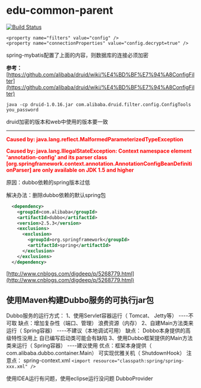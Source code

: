 # edu-common-parent
[![Build Status](https://travis-ci.org/zkzong/edu-common-parent.svg?branch=master)](https://travis-ci.org/zkzong/edu-common-parent)

```
<property name="filters" value="config" />
<property name="connectionProperties" value="config.decrypt=true" />
```
spring-mybatis配置了上面的内容，则数据库的连接必须加密

**参考：**[https://github.com/alibaba/druid/wiki/%E4%BD%BF%E7%94%A8ConfigFilter](https://github.com/alibaba/druid/wiki/%E4%BD%BF%E7%94%A8ConfigFilter)

`java -cp druid-1.0.16.jar com.alibaba.druid.filter.config.ConfigTools you_password`

druid加密的版本和web中使用的版本要一致

---

<font color=red>**Caused by: java.lang.reflect.MalformedParameterizedTypeException**</font>

<font color=red>**Caused by: java.lang.IllegalStateException: Context namespace element 'annotation-config' and its parser class [org.springframework.context.annotation.AnnotationConfigBeanDefinitionParser] are only available on JDK 1.5 and higher**</font>

原因：dubbo依赖的spring版本过低

解决办法：删除dubbo依赖的默认spring包

```xml
  <dependency>
    <groupId>com.alibaba</groupId>
    <artifactId>dubbo</artifactId>
    <version>2.5.3</version>
    <exclusions>
      <exclusion>
        <groupId>org.springframework</groupId>
        <artifactId>spring</artifactId>
      </exclusion>
    </exclusions>
  </dependency>
```

[http://www.cnblogs.com/digdeep/p/5268779.html](http://www.cnblogs.com/digdeep/p/5268779.html)

## 使用Maven构建Dubbo服务的可执行jar包
Dubbo服务的运行方式：
1、使用Servlet容器运行（ Tomcat、 Jetty等） ----不可取
缺点：增加复杂性（端口、管理）
浪费资源（内存）
2、自建Main方法类来运行（ Spring容器） ----不建议（本地调试可用）
缺点： Dobbo本身提供的高级特性没用上
自已编写启动类可能会有缺陷
3、使用Dubbo框架提供的Main方法类来运行（ Spring容器） ----建议使用
优点：框架本身提供（ com.alibaba.dubbo.container.Main）
可实现优雅关机（ ShutdownHook）
注意点：
spring-context.xml
`<import resource="classpath:spring/spring-xxx.xml" />`


使用IDEA运行有问题，使用eclipse运行没问题
DubboProvider

